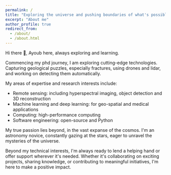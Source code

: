 ```yaml
---
permalink: /
title: "Exploring the universe and pushing boundaries of what's possible"
excerpt: "About me"
author_profile: true
redirect_from: 
  - /about/
  - /about.html
---
```


Hi there 👋, Ayoub here, always exploring and learning.

Commencing my phd journey, I am exploring cutting-edge technologies. Capturing geological puzzles, especially fractures, using drones and lidar, and working on detecting them automatically.

My areas of expertise and research interests include:

* Remote sensing: including hyperspectral imaging, object detection and 3D reconstruction
* Machine learning and deep learning: for geo-spatial and medical applications
* Computing: high-performance computing
* Software engineering: open-source and Python

My true passion lies beyond, in the vast expanse of the cosmos. I'm an astronomy novice, constantly gazing at the stars, eager to unravel the mysteries of the universe.

Beyond my technical interests, I'm always ready to lend a helping hand or offer support wherever it's needed. Whether it's collaborating on exciting projects, sharing knowledge, or contributing to meaningful initiatives, I'm here to make a positive impact.
